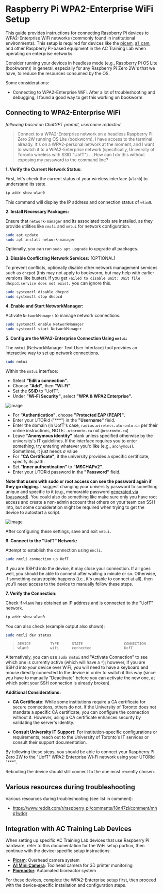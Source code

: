 # Raspberry Pi WPA2-Enterprise WiFi Setup

This guide provides instructions for connecting Raspberry Pi devices to WPA2-Enterprise WiFi networks (commonly found in institutional environments). This setup is required for devices like the [picam](devices/picam.md), [a1_cam](devices/a1_cam.md), and other Raspberry Pi-based equipment in the AC Training Lab when operating on enterprise networks.

Consider running your devices in headless mode (e.g., Raspberry Pi OS Lite (bookworm)) in general, especially for any Raspberry Pi Zero 2W's that we have, to reduce the resources consumed by the OS.

Some considerations:

- Connecting to WPA2-Enterprise WiFi. After a lot of troubleshooting and debugging, I found a good way to get this working on bookworm:

## Connecting to WPA2-Enterprise WiFi

*following based on ChatGPT prompt, username redacted*

> Connect to a WPA2-Enterprise network on a headless Raspberry Pi Zero 2W running OS Lite (bookworm). I have access to the terminal already. It's on a WPA2-personal network at the moment, and I want to switch it to a WPA2-Enterprise network (specifically, University of Toronto wireless with SSID "UofT") ... How can I do this without exposing my password to the command line?

**1. Verify the Current Network Status:**

First, let's check the current status of your wireless interface (`wlan0`) to understand its state.

```bash
ip addr show wlan0
```

This command will display the IP address and connection status of `wlan0`.

**2. Install Necessary Packages:**

Ensure that `network-manager` and its associated tools are installed, as they provide utilities like `nmcli` and `nmtui` for network configuration.

```bash
sudo apt update
sudo apt install network-manager
```

Optionally, you can run `sudo apt upgrade` to upgrade all packages.

**3. Disable Conflicting Network Services:** [OPTIONAL]

To prevent conflicts, optionally disable other network management services such as `dhcpcd` (this may not apply to bookworm, but may help with earlier versions like buster). If you get `Failed to disable unit: Unit file dhcpcd.service does not exist.` you can ignore this.

```bash
sudo systemctl disable dhcpcd
sudo systemctl stop dhcpcd
```

**4. Enable and Start NetworkManager:**

Activate `NetworkManager` to manage network connections.

```bash
sudo systemctl enable NetworkManager
sudo systemctl start NetworkManager
```

**5. Configure the WPA2-Enterprise Connection Using `nmtui`:**

The `nmtui` (NetworkManager Text User Interface) tool provides an interactive way to set up network connections.

```bash
sudo nmtui
```

Within the `nmtui` interface:

- Select **"Edit a connection"**.
- Choose **"Add"**, then **"Wi-Fi"**.
- Set the **SSID** to "UofT".
- Under **"Wi-Fi Security"**, select **"WPA & WPA2 Enterprise"**.

![image](https://github.com/user-attachments/assets/1913a298-fdba-4f03-98af-5f8502231c19)

- For **"Authentication"**, choose **"Protected EAP (PEAP)"**.
- Enter your UTORid ("***") in the **"Username"** field.
- Enter the domain (in UofT's case, `radius.wireless.utoronto.ca` per their online instructions, NOTE: `.utoronto.ca` not `@utoronto.ca`)
- Leave **"Anonymous identity"** blank unless specified otherwise by the university's IT guidelines. If the interface requires you to enter something, try entering whatever you'd like (e.g., `anonymous`). Sometimes, it just needs *a* value
- For **"CA Certificate"**, if the university provides a specific certificate, specify its path. <!-- If not, select **"No CA certificate is required"**. -->
- Set **"Inner authentication"** to **"MSCHAPv2"**.
- Enter your UTORid password in the **"Password"** field.

**Note that users with sudo or root access can see the password again if they go digging.** I suggest changing your university password to something unique and specific to it (e.g., memorable password [generated via 1password](https://1password.com/password-generator)). You could also do something like make sure only you have root access and create a non-admin account that others on your team can SSH into, but some consideration might be required when trying to get the device to autostart a script.

![image](https://github.com/user-attachments/assets/8145bdf2-e903-4794-afbe-5a2a8020daae)

After configuring these settings, save and exit `nmtui`.

**6. Connect to the "UofT" Network:**

Attempt to establish the connection using `nmcli`.

```bash
sudo nmcli connection up UofT
```

If you are SSH'd into the device, it may close your connection. If all goes well, you should be able to connect after waiting a minute or so. Otherwise, if something catastrophic happens (i.e., it's unable to connect at all), then you'll need access to the device to manually follow these steps.

<!--- originally had `--ask` flag, but doesn't seem relevant anymore because root can still access password -->

**7. Verify the Connection:**

Check if `wlan0` has obtained an IP address and is connected to the "UofT" network.

```bash
ip addr show wlan0
```

You can also check (example output also shown):

```bash
sudo nmcli dev status
```

> ```shell
> DEVICE         TYPE      STATE                   CONNECTION
> wlan0          wifi      connected               UofT
> ```

Alternatively, you can use `sudo nmtui` and "Activate Connection" to see which one is currently active (which will have a `*`); however, if you are SSH'd into your device over WiFi, you will need to have a keyboard and mouse directly connected to the device in order to switch it this way (since you have to manually "Deactivate" before you can activate the new one, at which point your SSH connection is already broken).

**Additional Considerations:**

- **CA Certificate:** While some institutions require a CA certificate for secure connections, others do not. If the University of Toronto does not mandate a specific CA certificate, you can configure the connection without it. However, using a CA certificate enhances security by validating the server's identity.

- **Consult University IT Support:** For institution-specific configurations or requirements, reach out to the University of Toronto's IT services or consult their support documentation.

By following these steps, you should be able to connect your Raspberry Pi Zero 2W to the "UofT" WPA2-Enterprise Wi-Fi network using your UTORid "***".

Rebooting the device should still connect to the one most recently chosen.

## Various resources during troubleshooting

Various resources during troubleshooting (see list in comment):
- https://www.reddit.com/r/raspberry_pi/comments/18n47zi/comment/mhq1wdq/

## Integration with AC Training Lab Devices

When setting up specific AC Training Lab devices that use Raspberry Pi hardware, refer to this documentation for the WiFi setup portion, then continue with the device-specific setup instructions:

- **[Picam](devices/picam.md)**: Overhead camera system
- **[A1 Mini Camera](devices/a1_cam.md)**: Toolhead camera for 3D printer monitoring
- **[Pioreactor](devices/pioreactor.md)**: Automated bioreactor system

For these devices, complete the WPA2-Enterprise setup first, then proceed with the device-specific installation and configuration steps.
